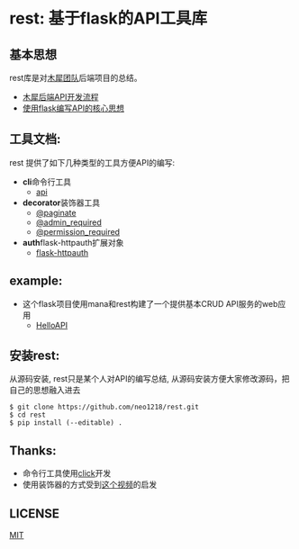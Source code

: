 rest: 基于flask的API工具库
===

## 基本思想
rest库是对[木犀团队](https://github.com/Muxi-Studio)后端项目的总结。<br/>

- [木犀后端API开发流程](https://github.com/neo1218/rest/blob/master/doc/README.md) <br/>
- [使用flask编写API的核心思想](http://neo1218.github.io/api/) <br/>

## 工具文档:
rest 提供了如下几种类型的工具方便API的编写:

- **cli**命令行工具
    - [api](https://github.com/neo1218/rest/blob/master/doc/api.md)
- **decorator**装饰器工具
    - [@paginate](https://github.com/neo1218/rest/blob/master/doc/paginate.md)
    - [@admin_required](https://github.com/neo1218/rest/blob/master/doc/admin.md)
    - [@permission_required](https://github.com/neo1218/rest/blob/master/doc/permission.md)
- **auth**flask-httpauth扩展对象
    - [flask-httpauth](http://flask-httpauth.readthedocs.org/en/latest/)

## example:
- 这个flask项目使用mana和rest构建了一个提供基本CRUD API服务的web应用
    - [HelloAPI](https://github.com/neo1218/rest/tree/master/examples)

## 安装rest:
从源码安装, rest只是某个人对API的编写总结, 从源码安装方便大家修改源码，把自己的思想融入进去

    $ git clone https://github.com/neo1218/rest.git
    $ cd rest
    $ pip install (--editable) .

## Thanks:
- 命令行工具使用[click](https://github.com/mitsuhiko/click.git)开发
- 使用装饰器的方式受到[这个视频](https://www.youtube.com/watch?v=px_vg9Far1Y)的启发

## LICENSE
[MIT](https://github.com/neo1218/rest/blob/master/LICENSE)

